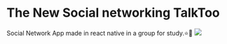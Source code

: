 <h1>The New Social networking TalkToo</h1>
Social Network App made in react native in a group for study.⭐🤖
<img src=[caminho até a imagem](https://amenteemaravilhosa.com.br/wp-content/uploads/2019/09/desejo-de-aparecer-nas-redes-sociais-370x247.jpg)]>
